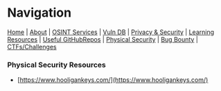 # Navigation
[Home](index.md) | [About](about.md) | [OSINT Services](osint-services.md) | [Vuln DB](vuln-db.md) | [Privacy & Security](privacy-security.md) |
[Learning Resources](learning-resources.md) | [Useful GitHubRepos](useful-github-repos.md) | [Physical Security](physical-security.md) |
[Bug Bounty](bug-bounty.md) | [CTFs/Challenges](ctfs-challenges.md)

### Physical Security Resources
* [https://www.hooligankeys.com/](https://www.hooligankeys.com/)
